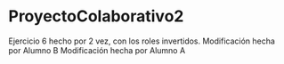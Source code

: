 # ProyectoColaborativo2
Ejercicio 6 hecho por 2 vez, con los roles invertidos.
Modificación hecha por Alumno B
Modificación hecha por Alumno A
